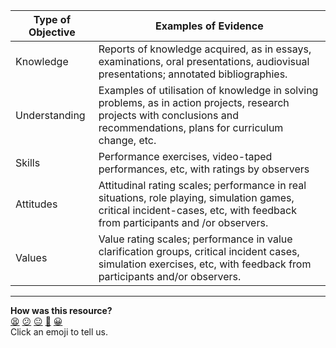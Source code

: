 | Type of Objective | Examples of Evidence  
| --- | ---
| Knowledge | Reports of knowledge acquired, as in essays, examinations, oral presentations, audiovisual presentations; annotated bibliographies.
| Understanding | Examples of utilisation of knowledge in solving problems, as in action projects, research projects with conclusions and recommendations, plans for curriculum change, etc.
| Skills | Performance exercises, video-taped performances, etc, with ratings by observers
| Attitudes | Attitudinal rating scales; performance in real situations, role playing, simulation games, critical incident-cases, etc, with feedback from participants and /or observers.
| Values | Value rating scales; performance in value clarification groups, critical incident cases, simulation exercises, etc, with feedback from participants and/or observers.

<!-- BEGIN GENERATED SECTION DO NOT EDIT -->

---

**How was this resource?**  
[😫](https://airtable.com/shrUJ3t7KLMqVRFKR?prefill_Repository=course&prefill_File=goals/self_directed_learning/resources/objectives_and_evidence.md&prefill_Sentiment=😫) [😕](https://airtable.com/shrUJ3t7KLMqVRFKR?prefill_Repository=course&prefill_File=goals/self_directed_learning/resources/objectives_and_evidence.md&prefill_Sentiment=😕) [😐](https://airtable.com/shrUJ3t7KLMqVRFKR?prefill_Repository=course&prefill_File=goals/self_directed_learning/resources/objectives_and_evidence.md&prefill_Sentiment=😐) [🙂](https://airtable.com/shrUJ3t7KLMqVRFKR?prefill_Repository=course&prefill_File=goals/self_directed_learning/resources/objectives_and_evidence.md&prefill_Sentiment=🙂) [😀](https://airtable.com/shrUJ3t7KLMqVRFKR?prefill_Repository=course&prefill_File=goals/self_directed_learning/resources/objectives_and_evidence.md&prefill_Sentiment=😀)  
Click an emoji to tell us.

<!-- END GENERATED SECTION DO NOT EDIT -->
